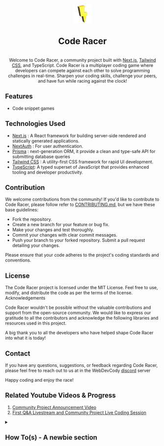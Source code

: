 <div align="center" >
  <img src="./apps/nextjs/public/static/logo.png" width="60">
  <br/>
  <h1>Code Racer</h1>
</div>

<br/>

<div align="center">
Welcome to Code Racer, a community project built with <a href="https://nextjs.org/">Next.js</a>, <a href="https://tailwindcss.com">Tailwind CSS</a>, and TypeScript.
Code Racer is a multiplayer coding game where developers can compete against each other to solve programming challenges in real-time. Sharpen your coding skills, challenge your peers, and have fun while racing against the clock!
</div>

## Features

- Code snippet games

## Technologies Used

- [Next.js](https://nextjs.org/) : A React framework for building server-side rendered and statically generated applications.
- [NextAuth](https://next-auth.js.org/) : For user authentication.
- [Prisma](https://www.prisma.io/) : next-generation ORM, it provide a clean and type-safe API for submitting database queries
- [Tailwind CSS](https://tailwindcss.com) : A utility-first CSS framework for rapid UI development.
- [TypeScript](https://www.typescriptlang.org/): A typed superset of JavaScript that provides enhanced tooling and developer productivity.

## Contribution

We welcome contributions from the community! If you'd like to contribute to Code Racer, please follow refer to [CONTRIBUTING.md](./CONTRIBUTING.md), but we have these base guidelines:

- Fork the repository.
- Create a new branch for your feature or bug fix.
- Make your changes and test thoroughly.
- Commit your changes with clear commit messages.
- Push your branch to your forked repository.
  Submit a pull request detailing your changes.

Please ensure that your code adheres to the project's coding standards and conventions.

## License

The Code Racer project is licensed under the MIT License. Feel free to use, modify, and distribute the code as per the terms of the license.
Acknowledgements

Code Racer wouldn't be possible without the valuable contributions and support from the open-source community. We would like to express our gratitude to all the contributors and acknowledge the following libraries and resources used in this project.

A big thank you to all the developers who have helped shape Code Racer into what it is today!

## Contact

If you have any questions, suggestions, or feedback regarding Code Racer, please feel free to reach out to us at in the WebDevCody [discord](https://discord.gg/4kGbBaa) server

Happy coding and enjoy the race!

## Related Youtube Videos & Progress

1. [Community Project Announcement Video](https://www.youtube.com/watch?v=-n6tV3RPjGc)
2. [First Q&A Livestream and Community Project Live Coding Session](https://www.youtube.com/watch?v=BQXXBsHXfak)

<details>
  <summary>
  <h2>How To(s) - A newbie section</h2>
  </summary>

### Run the applications locally

  Pre-requisites - [Docker](https://www.docker.com/) and [Node](https://nodejs.org/) installed.

  1. Create a copy of `.env.example` with name `.env` \ `.env.local`
  2. Get the Postgres running - `docker compose up -d`
  3. Run the dev env - `npm run dev`

  Don't forget to turn down the postgres post devlopment - `docker compose down`

### Check the logs of Post
  
  > Run the command - `docker logs --follow code-racer-postgres`
</details>
